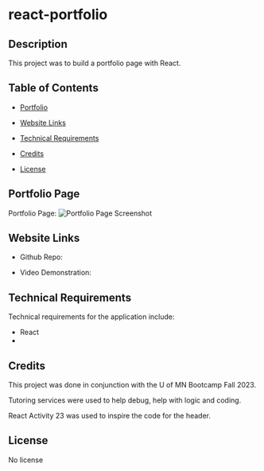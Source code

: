 # react-portfolio

## Description

This project was to build a portfolio page with React.

## Table of Contents

- [Portfolio](#portfolio)
- [Website Links](#websitelinks)
- [Technical Requirements](#technicalrequirements)
- [Credits](#credits)
- [License](#license)

  <a id="portfolio"></a>
## Portfolio Page

Portfolio Page:
![Portfolio Page Screenshot](./assets/img/POSTMAN-GET-User.png)


  <a id="websitelinks"></a>
## Website Links

* Github Repo:

* Video Demonstration: 

  <a id="technicalrequirements"></a>
## Technical Requirements
Technical requirements for the application include:
* React
* 

  <a id="credits"></a>
## Credits

This project was done in conjunction with the U of MN Bootcamp Fall 2023.

Tutoring services were used to help debug, help with logic and coding. 

React Activity 23 was used to inspire the code for the header.

  <a id="license"></a>

## License
No license